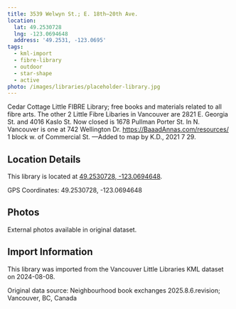 ```yaml
---
title: 3539 Welwyn St.; E. 18th—20th Ave.
location:
  lat: 49.2530728
  lng: -123.0694648
  address: '49.2531, -123.0695'
tags:
  - kml-import
  - fibre-library
  - outdoor
  - star-shape
  - active
photo: /images/libraries/placeholder-library.jpg
---
```

Cedar Cottage Little FIBRE Library; free books and materials related to all fibre arts.
The other 2 Little Fibre Libaries in Vancouver are 2821 E. Georgia St. and 4016 Kaslo St. 
 Now closed is 1678 Pullman Porter St.
In N. Vancouver is one at 742 Wellington Dr.
https://BaaadAnnas.com/resources/ 
1 block w. of Commercial St.
—Added to map by K.D., 2021 7 29.  

## Location Details

This library is located at [49.2530728, -123.0694648](https://www.google.com/maps?q=49.2530728,-123.0694648).

GPS Coordinates: 49.2530728, -123.0694648

## Photos

External photos available in original dataset.

## Import Information

This library was imported from the Vancouver Little Libraries KML dataset on 2024-08-08.

Original data source: Neighbourhood book exchanges 2025.8.6.revision; Vancouver, BC, Canada
